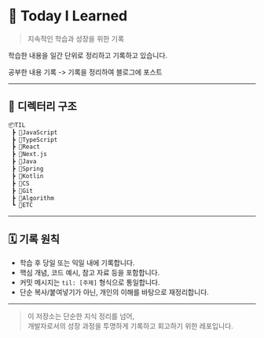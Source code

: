 # 📘 Today I Learned

> 지속적인 학습과 성장을 위한 기록

학습한 내용을 일간 단위로 정리하고 기록하고 있습니다.  

공부한 내용 기록 -> 기록을 정리하여 블로그에 포스트

---

## 📁 디렉터리 구조

```bash
📦TIL
 ┣ 📂JavaScript
 ┣ 📂TypeScript
 ┣ 📂React
 ┣ 📂Next.js
 ┣ 📂Java
 ┣ 📂Spring
 ┣ 📂Kotlin
 ┣ 📂CS
 ┣ 📂Git
 ┣ 📂Algorithm
 ┗ 📂ETC
```

---

## 🗓️ 기록 원칙

- 학습 후 당일 또는 익일 내에 기록합니다.
- 핵심 개념, 코드 예시, 참고 자료 등을 포함합니다.
- 커밋 메시지는 `til: [주제]` 형식으로 통일합니다.
- 단순 복사/붙여넣기가 아닌, 개인의 이해를 바탕으로 재정리합니다.


---


> 이 저장소는 단순한 지식 정리를 넘어,  
> 개발자로서의 성장 과정을 투명하게 기록하고 회고하기 위한 레포입니다.
